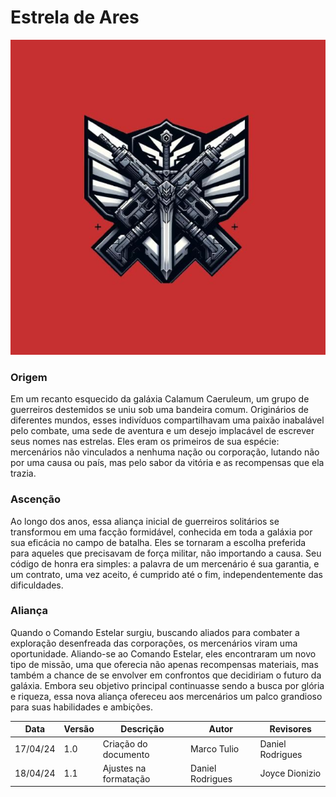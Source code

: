 # Estrela de Ares

![Brasao da facção](../../assets/brasao.jpg)

### Origem

Em um recanto esquecido da galáxia Calamum Caeruleum, um grupo de guerreiros destemidos se uniu sob uma bandeira comum. Originários de diferentes mundos, esses indivíduos compartilhavam uma paixão inabalável pelo combate, uma sede de aventura e um desejo implacável de escrever seus nomes nas estrelas. Eles eram os primeiros de sua espécie: mercenários não vinculados a nenhuma nação ou corporação, lutando não por uma causa ou país, mas pelo sabor da vitória e as recompensas que ela trazia.

### Ascenção

Ao longo dos anos, essa aliança inicial de guerreiros solitários se transformou em uma facção formidável, conhecida em toda a galáxia por sua eficácia no campo de batalha. Eles se tornaram a escolha preferida para aqueles que precisavam de força militar, não importando a causa. Seu código de honra era simples: a palavra de um mercenário é sua garantia, e um contrato, uma vez aceito, é cumprido até o fim, independentemente das dificuldades.

### Aliança

Quando o Comando Estelar surgiu, buscando aliados para combater a exploração desenfreada das corporações, os mercenários viram uma oportunidade. Aliando-se ao Comando Estelar, eles encontraram um novo tipo de missão, uma que oferecia não apenas recompensas materiais, mas também a chance de se envolver em confrontos que decidiriam o futuro da galáxia. Embora seu objetivo principal continuasse sendo a busca por glória e riqueza, essa nova aliança ofereceu aos mercenários um palco grandioso para suas habilidades e ambições.

| Data | Versão | Descrição | Autor | Revisores |
|---- | ------ | --------- | ----- | --------- |
| 17/04/24 | 1.0 | Criação do documento | Marco Tulio | Daniel Rodrigues |
| 18/04/24 | 1.1 | Ajustes na formatação | Daniel Rodrigues | Joyce Dionizio |